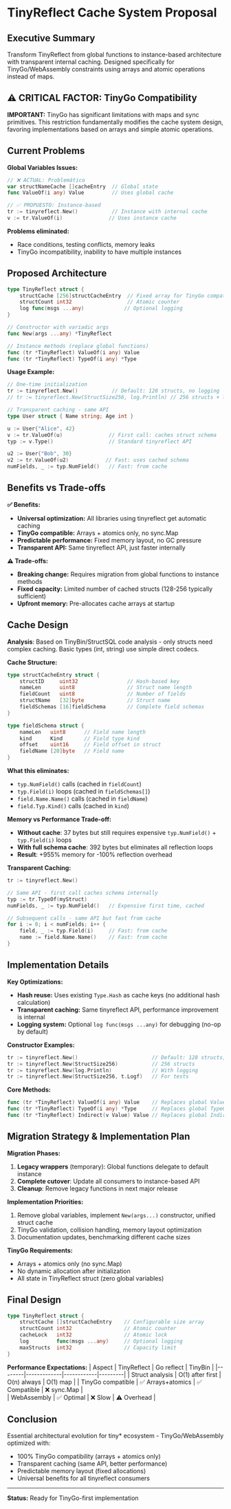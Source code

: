 # TinyReflect Cache System Proposal

## Executive Summary

Transform TinyReflect from global functions to instance-based architecture with transparent internal caching. Designed specifically for TinyGo/WebAssembly constraints using arrays and atomic operations instead of maps.

## ⚠️ **CRITICAL FACTOR: TinyGo Compatibility**

**IMPORTANT:** TinyGo has significant limitations with maps and sync primitives. This restriction fundamentally modifies the cache system design, favoring implementations based on arrays and simple atomic operations.


## Current Problems

**Global Variables Issues:**
```go
// ❌ ACTUAL: Problemático
var structNameCache []cacheEntry  // Global state
func ValueOf(i any) Value         // Uses global cache

// ✅ PROPUESTO: Instance-based  
tr := tinyreflect.New()           // Instance with internal cache
v := tr.ValueOf(i)               // Uses instance cache
```

**Problems eliminated:**
- Race conditions, testing conflicts, memory leaks
- TinyGo incompatibility, inability to have multiple instances

## Proposed Architecture

```go
type TinyReflect struct {
    structCache [256]structCacheEntry  // Fixed array for TinyGo compatibility  
    structCount int32                  // Atomic counter
    log func(msgs ...any)             // Optional logging
}

// Constructor with variadic args
func New(args ...any) *TinyReflect

// Instance methods (replace global functions)  
func (tr *TinyReflect) ValueOf(i any) Value
func (tr *TinyReflect) TypeOf(i any) *Type
```

**Usage Example:**
```go
// One-time initialization
tr := tinyreflect.New()           // Default: 128 structs, no logging
// tr := tinyreflect.New(StructSize256, log.Println) // 256 structs + logging

// Transparent caching - same API
type User struct { Name string; Age int }

u := User{"Alice", 42}
v := tr.ValueOf(u)               // First call: caches struct schema
typ := v.Type()                  // Standard tinyreflect API

u2 := User{"Bob", 30}            
v2 := tr.ValueOf(u2)            // Fast: uses cached schema
numFields, _ := typ.NumField()   // Fast: from cache
```

## Benefits vs Trade-offs

**✅ Benefits:**
- **Universal optimization:** All libraries using tinyreflect get automatic caching
- **TinyGo compatible:** Arrays + atomics only, no sync.Map
- **Predictable performance:** Fixed memory layout, no GC pressure  
- **Transparent API:** Same tinyreflect API, just faster internally

**⚠️ Trade-offs:**
- **Breaking change:** Requires migration from global functions to instance methods
- **Fixed capacity:** Limited number of cached structs (128-256 typically sufficient)
- **Upfront memory:** Pre-allocates cache arrays at startup

## Cache Design

**Analysis**: Based on TinyBin/StructSQL code analysis - only structs need complex caching. Basic types (int, string) use simple direct codecs.

**Cache Structure:**
```go  
type structCacheEntry struct {
    structID     uint32                // Hash-based key
    nameLen      uint8                 // Struct name length
    fieldCount   uint8                 // Number of fields  
    structName   [32]byte              // Struct name
    fieldSchemas [16]fieldSchema       // Complete field schemas
}

type fieldSchema struct {
    nameLen   uint8      // Field name length
    kind      Kind       // Field type kind
    offset    uint16     // Field offset in struct
    fieldName [20]byte   // Field name
}
```

**What this eliminates:**
- `typ.NumField()` calls (cached in `fieldCount`)  
- `typ.Field(i)` loops (cached in `fieldSchemas[]`)
- `field.Name.Name()` calls (cached in `fieldName`)
- `field.Typ.Kind()` calls (cached in `kind`)

**Memory vs Performance Trade-off:**
- **Without cache**: 37 bytes but still requires expensive `typ.NumField()` + `typ.Field(i)` loops
- **With full schema cache**: 392 bytes but eliminates all reflection loops
- **Result**: +955% memory for -100% reflection overhead

**Transparent Caching:**
```go
tr := tinyreflect.New()

// Same API - first call caches schema internally
typ := tr.TypeOf(myStruct)      
numFields, _ := typ.NumField()   // Expensive first time, cached

// Subsequent calls - same API but fast from cache  
for i := 0; i < numFields; i++ {
    field, _ := typ.Field(i)     // Fast: from cache
    name := field.Name.Name()    // Fast: from cache  
}
```

## Implementation Details

**Key Optimizations:**
- **Hash reuse:** Uses existing `Type.Hash` as cache keys (no additional hash calculation)
- **Transparent caching:** Same tinyreflect API, performance improvement is internal
- **Logging system:** Optional `log func(msgs ...any)` for debugging (no-op by default)

**Constructor Examples:**
```go
tr := tinyreflect.New()                        // Default: 128 structs, no logging
tr := tinyreflect.New(StructSize256)           // 256 structs  
tr := tinyreflect.New(log.Println)             // With logging
tr := tinyreflect.New(StructSize256, t.Logf)   // For tests
```

**Core Methods:**
```go
func (tr *TinyReflect) ValueOf(i any) Value    // Replaces global ValueOf
func (tr *TinyReflect) TypeOf(i any) *Type     // Replaces global TypeOf  
func (tr *TinyReflect) Indirect(v Value) Value // Replaces global Indirect
```

## Migration Strategy & Implementation Plan

**Migration Phases:**
1. **Legacy wrappers** (temporary): Global functions delegate to default instance
2. **Complete cutover**: Update all consumers to instance-based API  
3. **Cleanup**: Remove legacy functions in next major release

**Implementation Priorities:**
1. Remove global variables, implement `New(args...)` constructor, unified struct cache
2. TinyGo validation, collision handling, memory layout optimization
3. Documentation updates, benchmarking different cache sizes

**TinyGo Requirements:**
- Arrays + atomics only (no sync.Map)
- No dynamic allocation after initialization
- All state in TinyReflect struct (zero global variables)

## Final Design

```go
type TinyReflect struct {
    structCache []structCacheEntry    // Configurable size array
    structCount int32                 // Atomic counter  
    cacheLock   int32                 // Atomic lock
    log         func(msgs ...any)     // Optional logging
    maxStructs  int32                 // Capacity limit
}
```

**Performance Expectations:**
| Aspect | TinyReflect | Go reflect | TinyBin |
|--------|-------------|------------|---------|
| Struct analysis | O(1) after first | O(n) always | O(1) map |
| TinyGo compatible | ✅ Arrays+atomics | ✅ Compatible | ❌ sync.Map |  
| WebAssembly | ✅ Optimal | ❌ Slow | ⚠️ Overhead |

## Conclusion

Essential architectural evolution for tiny* ecosystem - TinyGo/WebAssembly optimized with:
- 100% TinyGo compatibility (arrays + atomics only)
- Transparent caching (same API, better performance)  
- Predictable memory layout (fixed allocations)
- Universal benefits for all tinyreflect consumers

---
**Status:** Ready for TinyGo-first implementation
